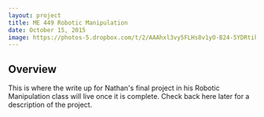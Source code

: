 ```yaml
---
layout: project
title: ME 449 Robotic Manipulation
date: October 15, 2015
image: https://photos-5.dropbox.com/t/2/AAAhxl3vy5FLHs8v1yO-B24-5YDRtikicYV7XD7q462vcQ/12/60692777/jpeg/32x32/1/_/1/2/1001151408.jpg/EKWx_i4Y7xAgASAHKAc/RTCkaXOVOaAWR4xIu9Cbj-5heFz-9WBQZoVCSmF2EeM%2CwxgRuinEqRBabXDGsldK0xRajPWQ7b7Q1bTXjVqReBo%2C93ZWo_GfYPTAcIM0aD9ppZq0p0sJ7vWPbULFVMG6KhE?size=1024x768&size_mode=2
---
```


## Overview
This is where the write up for Nathan's final project in his Robotic Manipulation class will live once it is complete. Check back here later for a description of the project.

